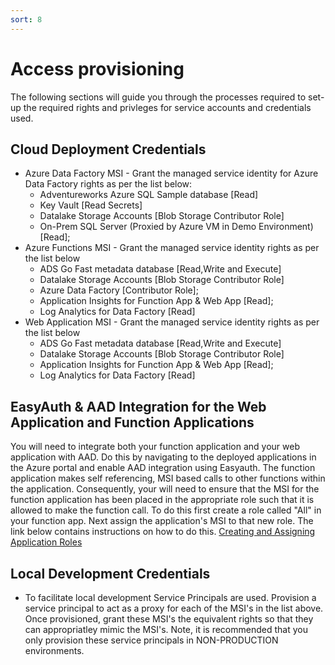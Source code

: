 ```yaml
---
sort: 8
---
```

# Access provisioning
The following sections will guide you through the processes required to set-up the required rights and privleges for service accounts and credentials used.

## Cloud Deployment Credentials

- Azure Data Factory MSI - Grant the managed service identity for Azure Data Factory rights as per the list below: 
    - Adventureworks Azure SQL Sample database [Read]
    - Key Vault [Read Secrets]
    - Datalake Storage Accounts [Blob Storage Contributor Role]
    - On-Prem SQL Server (Proxied by Azure VM in Demo Environment) [Read];
- Azure Functions MSI - Grant the managed service identity  rights as per the list below
    - ADS Go Fast metadata database [Read,Write and Execute]
    - Datalake Storage Accounts [Blob Storage Contributor Role]
    - Azure Data Factory [Contributor Role];
    - Application Insights for Function App & Web App [Read];
    - Log Analytics for Data Factory [Read]
- Web Application MSI - Grant the managed service identity  rights as per the list below
    - ADS Go Fast metadata database [Read,Write and Execute]
    - Datalake Storage Accounts [Blob Storage Contributor Role]
    - Application Insights for Function App & Web App [Read];
    - Log Analytics for Data Factory [Read]

## EasyAuth & AAD Integration for the Web Application and Function Applications
You will need to integrate both your function application and your web application with AAD. Do this by navigating to the deployed applications in the Azure portal and enable AAD integration using Easyauth. The function application makes self referencing, MSI based calls to other functions within the application. Consequently, your will need to ensure that the MSI for the function application has been placed in the appropriate role such that it is allowed to make the function call. To do this first create a role called "All" in your function app. Next assign the application's MSI to that new role. The link below contains instructions on how to do this. 
[Creating and Assigning Application Roles](https://docs.microsoft.com/en-us/azure/active-directory/develop/howto-add-app-roles-in-azure-ad-apps#declare-roles-for-an-application)

## Local Development Credentials

- To facilitate local development Service Principals are used. Provision a service principal to act as a proxy for each of the MSI's in the list above. Once provisioned, grant these MSI's the equivalent rights so that they can appropriatley mimic the MSI's. Note, it is recommended that you only provision these service principals in NON-PRODUCTION environments. 
